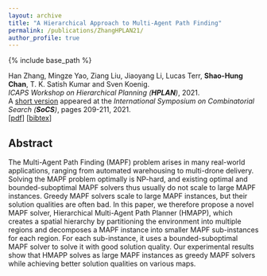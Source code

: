 ```yaml
---
layout: archive
title: "A Hierarchical Approach to Multi-Agent Path Finding"
permalink: /publications/ZhangHPLAN21/
author_profile: true
---
```


{% include base_path %}
                  
Han Zhang, Mingze Yao, Ziang Liu, Jiaoyang Li, Lucas Terr, **Shao-Hung Chan**, T. K. Satish Kumar and Sven Koenig.  
<i>ICAPS Workshop on Hierarchical Planning (**HPLAN**)</i>, 2021.  
A [short version](https://ojs.aaai.org/index.php/SOCS/article/view/18586 "Download pdf") appeared at the <i>International Symposium on Combinatorial Search (**SoCS**)</i>, pages 209-211, 2021.  
[[pdf](https://shchan13.github.io/files/ZhangHPLAN21.pdf)]
[<a href="javascript:void(0)" onclick="(function(target, id) { if ($('#' + id).css('display') == 'block') { $('#' + id).hide('fast'); $(target).text('bibtex') } else { $('#' + id).show('fast'); $(target).text('bibtex▲') } })(this, 'bibtex-ZhangHPLAN21');">bibtex</a>]
<div id="bibtex-ZhangHPLAN21" style="display:none">
<pre>@inproceedings{ZhangHPLAN21,
  author    = {Han Zhang and Mingze Yao and Ziang Liu and Jiaoyang Li and Lucas Terr and Shao-Hung Chan and T. K. Satish Kumar and Sven Koenig},
  title     = {A Hierarchical Approach to Multi-Agent Path Finding},
  booktitle = {ICAPS Workshop on Hierarchical Planning (HPLAN)},
  year      = {2021}
}
</pre></div>

## Abstract
The Multi-Agent Path Finding (MAPF) problem arises in many real-world applications, ranging from automated warehousing to multi-drone delivery. Solving the MAPF problem optimally is NP-hard, and existing optimal and bounded-suboptimal MAPF solvers thus usually do not scale to large MAPF instances. Greedy MAPF solvers scale to large MAPF instances, but their solution qualities are often bad. In this paper, we therefore propose a novel MAPF solver, Hierarchical Multi-Agent Path Planner (HMAPP), which creates a spatial hierarchy by partitioning the environment into multiple regions and decomposes a MAPF instance into smaller MAPF sub-instances for each region. For each sub-instance, it uses a bounded-suboptimal MAPF solver to solve it with good solution quality. Our experimental results show that HMAPP solves as large MAPF instances as greedy MAPF solvers while achieving better solution qualities on various maps.